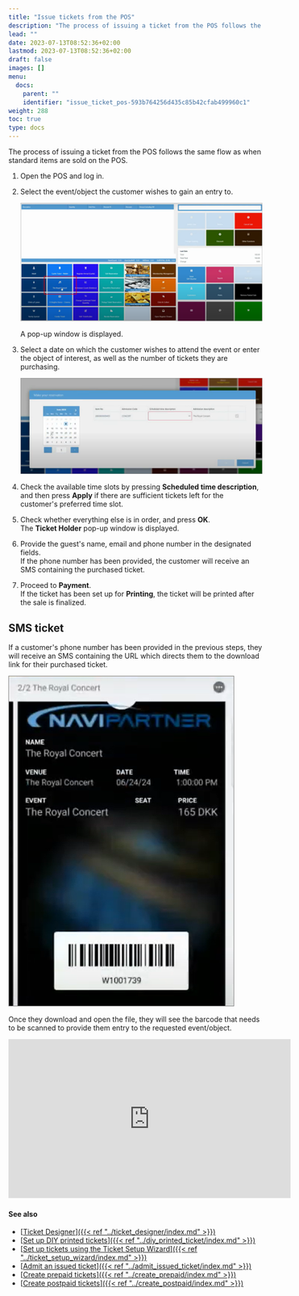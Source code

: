 ```yaml
---
title: "Issue tickets from the POS"
description: "The process of issuing a ticket from the POS follows the same flow as when standard items are sold on the POS. Refer to this guide for more information."
lead: ""
date: 2023-07-13T08:52:36+02:00
lastmod: 2023-07-13T08:52:36+02:00
draft: false
images: []
menu:
  docs:
    parent: ""
    identifier: "issue_ticket_pos-593b764256d435c85b42cfab499960c1"
weight: 288
toc: true
type: docs
---
```


The process of issuing a ticket from the POS follows the same flow as when standard items are sold on the POS. 

1. Open the POS and log in.
2. Select the event/object the customer wishes to gain an entry to.

   ![sms_ticket_1](Images/sms_ticket_1.PNG)

   A pop-up window is displayed.
3. Select a date on which the customer wishes to attend the event or enter the object of interest, as well as the number of tickets they are purchasing.

   ![sms_ticket_2](Images/sms_ticket_2.PNG)

4. Check the available time slots by pressing **Scheduled time description**, and then press **Apply** if there are sufficient tickets left for the customer's preferred time slot.
5. Check whether everything else is in order, and press **OK**.     
   The **Ticket Holder** pop-up window is displayed.
6. Provide the guest's name, email and phone number in the designated fields.      
   If the phone number has been provided, the customer will receive an SMS containing the purchased ticket.
7. Proceed to **Payment**.     
   If the ticket has been set up for **Printing**, the ticket will be printed after the sale is finalized.

## SMS ticket

If a customer's phone number has been provided in the previous steps, they will receive an SMS containing the URL which directs them to the download link for their purchased ticket. 

   ![sms_ticket_3](Images/sms_ticket_3.PNG)

Once they download and open the file, they will see the barcode that needs to be scanned to provide them entry to the requested event/object.


<iframe width="560" height="315" src="https://www.youtube.com/embed/sTXZINekEj0?si=js30xVab3D6cNtJy" title="YouTube video player" frameborder="0" allow="accelerometer; autoplay; clipboard-write; encrypted-media; gyroscope; picture-in-picture; web-share" referrerpolicy="strict-origin-when-cross-origin" allowfullscreen></iframe>

#### See also

- [<ins>Ticket Designer<ins>]({{< ref "../ticket_designer/index.md" >}})
- [<ins>Set up DIY printed tickets<ins>]({{< ref "../diy_printed_ticket/index.md" >}})
- [<ins>Set up tickets using the Ticket Setup Wizard<ins>]({{< ref "../ticket_setup_wizard/index.md" >}})
- [<ins>Admit an issued ticket<ins>]({{< ref "../admit_issued_ticket/index.md" >}})
- [<ins>Create prepaid tickets<ins>]({{< ref "../create_prepaid/index.md" >}})
- [<ins>Create postpaid tickets<ins>]({{< ref "../create_postpaid/index.md" >}})
